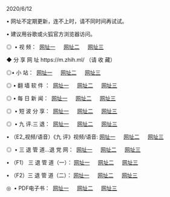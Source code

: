 <p>2020/6/12
<p>• 网址不定期更新，连不上时，请不同时间再试试。
<p>• 建议用谷歌或火狐官方浏览器访问。
<p>◎  • 视 频： 
<a href="http://hjb.csso.cam/" target="_blank">网址一</a> 　 
<a href="http://huf.csso.cam/" target="_blank">网址二</a> 　 
<a href="http://hqr.csso.cam/b.html" target="_blank">网址三</a>
<p>◆ 分 享 网 址  https://m.zhih.ml/  （请 收 藏） </p>

<p>◎•  小 站：  
<a href="http://hjb.csso.cam/f.html" target="_blank">网址一</a> 　 
<a href="http://huf.csso.cam/h.html" target="_blank">网址二</a> 　 
<a href="http://hqr.csso.cam/k/" target="_blank">网址三</a></p><p>

<p>◎  • 翻 墙 软 件 ：  
<a href="http://hjb.csso.cam/ff/" target="_blank">网址一</a> 　 
<a href="http://huf.csso.cam/s/read/a1_nd.html" target="_blank">网址二</a> 　 
<a href="http://hqr.csso.cam/ff/index.html" target="_blank">网址三</a></p>
<p>◎  • 每 日 新 闻：  
<a href="http://hjb.csso.cam/day/" target="_blank">网址一</a> 　 
<a href="http://huf.csso.cam/day/" target="_blank">网址二</a> 　 
<a href="http://hqr.csso.cam/day/index.html" target="_blank">网址三</a></p>
<p>◎   • 短 波 分 享：  
<a href="http://hjb.csso.cam/h/" target="_blank">网址一</a> 　 
<a href="http://hqr.csso.cam/h/" target="_blank">网址二</a> 　 
<a href="http://huf.csso.cam/h/index.html" target="_blank">网址三</a></p>
<p>◎   • 九 评.三 退：  
<a href="http://hjb.csso.cam/t/" target="_blank">网址一</a> 　 
<a href="http://hqr.csso.cam/v2/index.html" target="_blank">网址二</a> 　 
<a href="http://huf.csso.cam/tt/index.html" target="_blank">网址三</a> 　</p>
<p>  • （E2_视频/语音）《九 评》视频/语音: 
<a href="http://hjb.csso.cam/7738.html" target="_blank">网址一</a> 　 
<a href="http://hqr.csso.cam/7614.html" target="_blank">网址二</a> 　 
<a href="http://huf.csso.cam/7633.html" target="_blank">网址三</a></p>
<p>◎   • 三 退 管 道...退 党 网：  
<a href="http://hjb.csso.cam/go/td1.html" target="_blank">网址一</a> 　 
<a href="http://hqr.csso.cam/go/td2.html" target="_blank">网址二</a> 　 
<a href="http://huf.csso.cam/go/td3.html" target="_blank">网址三</a></p>
<p>  • （F1） 三 退 管 道（一）： 
<a href="http://hjb.csso.cam/dd/" target="_blank">网址一</a> 　 
<a href="http://hqr.csso.cam/s/read/a1_tdx.html" target="_blank">网址二</a> 　 
<a href="http://huf.csso.cam/dd/" target="_blank">网址三</a></p>
<p>  • （F2）三 退 管 道（二）： 
<a href="http://hqr.csso.cam/d/" target="_blank">网址一</a> 　 
<a href="http://hjb.csso.cam/d/index.html" target="_blank">网址二</a> 　 
<a href="http://huf.csso.cam/d/" target="_blank">网址三</a></p>
<p>◎   • PDF电子书：  
<a href="http://hjb.csso.cam/p/" target="_blank">网址一</a> 　 
<a href="http://huf.csso.cam/p/index.html" target="_blank">网址二</a> 　 
<a href="http://hqr.csso.cam/p/" target="_blank">网址三</a></p>
